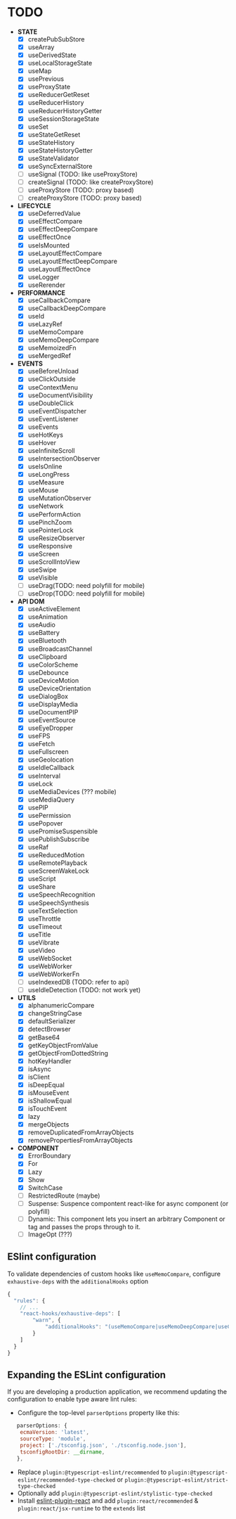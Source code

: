 # TODO
- __STATE__
	- [x] createPubSubStore
	- [x] useArray
	- [x] useDerivedState
	- [x] useLocalStorageState
	- [x] useMap
	- [x] usePrevious
	- [x] useProxyState
	- [x] useReducerGetReset
	- [x] useReducerHistory
	- [x] useReducerHistoryGetter
	- [x] useSessionStorageState
	- [x] useSet
	- [x] useStateGetReset
	- [x] useStateHistory
	- [x] useStateHistoryGetter
	- [x] useStateValidator
	- [x] useSyncExternalStore
	- [ ] useSignal (TODO: like useProxyStore)
	- [ ] createSignal (TODO: like createProxyStore)
	- [ ] useProxyStore (TODO: proxy based)
	- [ ] createProxyStore (TODO: proxy based)

- __LIFECYCLE__
	- [x] useDeferredValue
	- [x] useEffectCompare
	- [x] useEffectDeepCompare
	- [x] useEffectOnce
	- [x] useIsMounted
	- [x] useLayoutEffectCompare
	- [x] useLayoutEffectDeepCompare
	- [x] useLayoutEffectOnce
	- [x] useLogger
	- [x] useRerender

- __PERFORMANCE__
	- [x] useCallbackCompare
	- [x] useCallbackDeepCompare
	- [x] useId
	- [x] useLazyRef
	- [x] useMemoCompare
	- [x] useMemoDeepCompare
	- [x] useMemoizedFn
	- [x] useMergedRef

- __EVENTS__
	- [x] useBeforeUnload
	- [x] useClickOutside
	- [x] useContextMenu
	- [x] useDocumentVisibility
	- [x] useDoubleClick
	- [x] useEventDispatcher
	- [x] useEventListener
	- [x] useEvents
	- [x] useHotKeys
	- [x] useHover
	- [x] useInfiniteScroll
	- [x] useIntersectionObserver
	- [x] useIsOnline
	- [x] useLongPress
	- [x] useMeasure
	- [x] useMouse
	- [x] useMutationObserver
	- [x] useNetwork
	- [x] usePerformAction
	- [x] usePinchZoom
	- [x] usePointerLock
	- [x] useResizeObserver
	- [x] useResponsive
	- [x] useScreen
	- [x] useScrollIntoView
   	- [x] useSwipe
	- [x] useVisible
	- [ ] useDrag(TODO: need polyfill for mobile)
	- [ ] useDrop(TODO: need polyfill for mobile)

- __API DOM__
	- [x] useActiveElement
	- [x] useAnimation
	- [x] useAudio
	- [x] useBattery
	- [x] useBluetooth
	- [x] useBroadcastChannel
	- [x] useClipboard
	- [x] useColorScheme
	- [x] useDebounce
	- [x] useDeviceMotion
	- [x] useDeviceOrientation
	- [x] useDialogBox
	- [x] useDisplayMedia
	- [x] useDocumentPIP
	- [x] useEventSource
	- [x] useEyeDropper
	- [x] useFPS
	- [x] useFetch
	- [x] useFullscreen
	- [x] useGeolocation
	- [x] useIdleCallback
	- [x] useInterval
	- [x] useLock
	- [x] useMediaDevices (??? mobile)
	- [x] useMediaQuery
	- [x] usePIP
	- [x] usePermission
	- [x] usePopover
	- [x] usePromiseSuspensible
	- [x] usePublishSubscribe
	- [x] useRaf
	- [x] useReducedMotion
	- [x] useRemotePlayback
	- [x] useScreenWakeLock
	- [x] useScript
	- [x] useShare
	- [x] useSpeechRecognition
	- [x] useSpeechSynthesis
	- [x] useTextSelection
	- [x] useThrottle
	- [x] useTimeout
	- [x] useTitle
	- [x] useVibrate
	- [x] useVideo
	- [x] useWebSocket
	- [x] useWebWorker
	- [x] useWebWorkerFn
	- [ ] useIndexedDB (TODO: refer to api)
	- [ ] useIdleDetection (TODO: not work yet)

- __UTILS__
	- [x] alphanumericCompare
	- [x] changeStringCase
	- [x] defaultSerializer
	- [x] detectBrowser
	- [x] getBase64
	- [x] getKeyObjectFromValue
	- [x] getObjectFromDottedString
	- [x] hotKeyHandler
	- [x] isAsync
	- [x] isClient
	- [x] isDeepEqual
	- [x] isMouseEvent
	- [x] isShallowEqual
	- [x] isTouchEvent
	- [x] lazy
	- [x] mergeObjects
	- [x] removeDuplicatedFromArrayObjects
	- [x] removePropertiesFromArrayObjects

- __COMPONENT__
	- [x] ErrorBoundary
	- [x] For
	- [x] Lazy
	- [x] Show
	- [x] SwitchCase
	- [ ] RestrictedRoute (maybe)
	- [ ] Suspense: Suspence compontent react-like for async component (or polyfill)
	- [ ] Dynamic: This component lets you insert an arbitrary Component or tag and passes the props through to it.
	- [ ] ImageOpt (???)

## ESlint configuration
To validate dependencies of custom hooks like `useMemoCompare`, configure `exhaustive-deps` with the `additionalHooks` option
```js
{
  "rules": {
    // ...
    "react-hooks/exhaustive-deps": [
		"warn", {
			"additionalHooks": "(useMemoCompare|useMemoDeepCompare|useCallbackCompare|useCallbackDeepCompare|useLayoutEffectCompare|useLayoutEffectDeepCompare|useInsertionEffectCompare|useInsertionEffectDeepCompare|useEffectCompare|useEffectDeepCompare|usePromiseSuspensible)"
    	}
	]
  }
}
```

## Expanding the ESLint configuration

If you are developing a production application, we recommend updating the configuration to enable type aware lint rules:

- Configure the top-level `parserOptions` property like this:

```js
   parserOptions: {
    ecmaVersion: 'latest',
    sourceType: 'module',
    project: ['./tsconfig.json', './tsconfig.node.json'],
    tsconfigRootDir: __dirname,
   },
```

- Replace `plugin:@typescript-eslint/recommended` to `plugin:@typescript-eslint/recommended-type-checked` or `plugin:@typescript-eslint/strict-type-checked`
- Optionally add `plugin:@typescript-eslint/stylistic-type-checked`
- Install [eslint-plugin-react](https://github.com/jsx-eslint/eslint-plugin-react) and add `plugin:react/recommended` & `plugin:react/jsx-runtime` to the `extends` list

